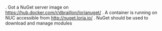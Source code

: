 
. Got a NuGet server image on https://hub.docker.com/r/dbraillon/lorianuget/
. A container is running on NUC accessible from http://nuget.loria.io/
. NuGet should be used to download and manage modules